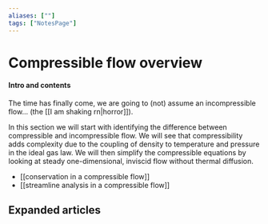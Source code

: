 ```yaml
---
aliases: [""]
tags: ["NotesPage"]
---
```


# Compressible flow overview

#### Intro and contents
The time has finally come, we are going to (not) assume an incompressible flow... (the [[I am shaking rn|horror]]).

In this section we will start with identifying the difference between compressible and incompressible flow. We will see that compressibility adds complexity due to the coupling of density to temperature and pressure in the ideal gas law. We will then simplify the compressible equations by looking at steady one-dimensional, inviscid flow without thermal diffusion.
- [[conservation in a compressible flow]]
- [[streamline analysis in a compressible flow]]


## Expanded articles
